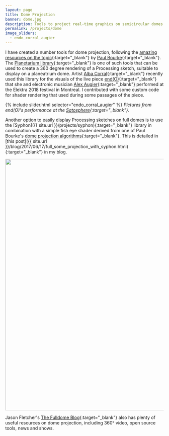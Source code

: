 ```yaml
---
layout: page
title: Dome Projection
banner: dome.jpg
description: Tools to project real-time graphics on semicircular domes
permalink: /projects/dome
image_sliders:
  - endo_corral_augier
---
```


I have created a number tools for dome projection, following the [amazing resources on the topic](http://paulbourke.net/dome/){:target="_blank"} by [Paul Bourke](http://paulbourke.net/){:target="_blank"}. The [Planetarium library](http://processing.andrescolubri.net/libraries/planetarium/){:target="_blank"} is one of such tools that can be used to create a 360 degree rendering of a Processing sketch, suitable to display on a planeatrium dome. Artist [Alba Corral](https://blog.albagcorral.com/){:target="_blank"} recently used this library for the visuals of the live piece [end(O)](https://www.elektramontreal.ca/augier-corral-endo){:target="_blank"} that she and electronic musician [Alex Augier](http://www.alexaugier.com/){:target="_blank"} performed at the Elektra 2018 festival in Montreal. I contributed with some custom code for shader rendering that used during some passages of the piece.


{% include slider.html selector="endo_corral_augier" %}
*Pictures from end(O)'s performance at the [Satosphere](https://sat.qc.ca/en/satosphere){:target="_blank"}.*

Another option to easily display Processing sketches on full domes is to use the [Syphon]({{ site.url }}/projects/syphon){:target="_blank"} library in combination with a simple fish eye shader derived from one of Paul Bourke's [dome projection algorithms](http://paulbourke.net/dome/fisheye/){:target="_blank"}. This is detailed in [this post]({{ site.url }}/blog/2017/06/17/full_some_projection_with_syphon.html){:target="_blank"} in my blog.

<img width="800" src="{{ site.url}}/assets/posts/fulldome_syphon/hayden-fulldome-processing.jpg" style="background:none; border:none; box-shadow:none"/>

Jason Fletcher's [The Fulldome Blog](https://thefulldomeblog.com/){:target="_blank"} also has plenty of useful resources on dome projection, including 360° video, open source tools, news and shows. 
